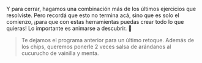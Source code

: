 <gs-attire
  attire-url="https://raw.githubusercontent.com/MumukiProject/mumuki-guia-gobstones-alternativa-kids/master/assets/attires/config.json">
</gs-attire>
<gs-toolbox toolbox-url="https://raw.githubusercontent.com/MumukiProject/mumuki-guia-gobstones-muchos-sabores-combinados-kids/master/assets/toolbox.xml">
</gs-toolbox>

Y para cerrar, hagamos una combinación más de los últimos ejercicios que resolviste. Pero recordá que esto no termina acá, sino que es solo el comienzo, ¡para que con estas herramientas puedas crear todo lo que quieras! Lo importante es animarse a descubrir. :tada: 

> Te dejamos el programa anterior para un último retoque. Además de los chips, queremos ponerle 2 veces salsa de arándanos al cucurucho de vainilla y menta. 
 